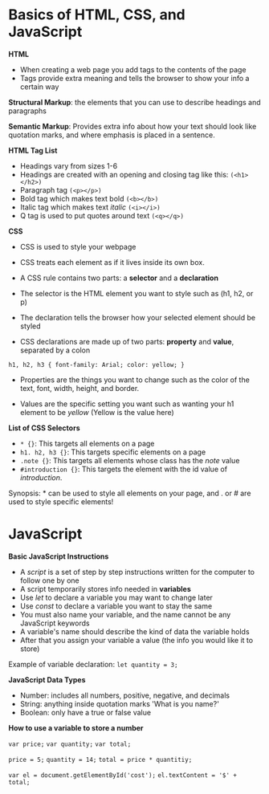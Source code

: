# Basics of HTML, CSS, and JavaScript

**HTML**

- When creating a web page you add tags to the contents of the page
- Tags provide extra meaning and tells the browser to show your info a certain way

**Structural Markup**: the elements that you can use to describe headings and paragraphs

**Semantic Markup**: Provides extra info about how your text should look like quotation marks, and where emphasis is placed in a sentence.

**HTML Tag List**

- Headings vary from sizes 1-6 
- Headings are created with an opening and closing tag like this: `(<h1></h2>)`
- Paragraph tag `(<p></p>)`
- Bold tag which makes text bold `(<b></b>)`
- Italic tag which makes text *italic* `(<i></i>)`
- Q tag is used to put quotes around text `(<q></q>)`

**CSS**

- CSS is used to style your webpage
- CSS treats each element as if it lives inside its own box.
- A CSS rule contains two parts: a **selector** and a **declaration**
- The selector is the HTML element you want to style such as (h1, h2, or p)
- The declaration tells the browser how your selected element should be styled

- CSS declarations are made up of two parts: **property** and **value**, separated by a colon

`h1, h2, h3 {
    font-family: Arial;
    color: yellow;
}`

- Properties are the things you want to change such as the color of the text, font, width, height, and border. 

- Values are the specific setting you want such as wanting your h1 element to be *yellow* (Yellow is the value here)

**List of CSS Selectors**

- `* {}`: This targets all elements on a page
- `h1. h2, h3 {}`: This targets specific elements on a page
- `.note {}`: This targets all elements whose class has the *note* value
- `#introduction {}`: This targets the element with the id value of *introduction*. 

Synopsis: * can be used to style all elements on your page, and . or # are used to style specific elements!

# JavaScript

**Basic JavaScript Instructions**

- A *script* is a set of step by step instructions written for the computer to follow one by one
- A script temporarily stores info needed in **variables** 
- Use *let* to declare a variable you may want to change later
- Use *const* to declare a variable you want to stay the same
- You must also name your variable, and the name cannot be any JavaScript keywords
- A variable's name should describe the kind of data the variable holds
- After that you assign your variable a value (the info you would like it to store)
 
 Example of variable declaration:
`let quantity = 3;`

**JavaScript Data Types**

- Number: includes all numbers, positive, negative, and decimals
- String: anything inside quotation marks 'What is you name?'
- Boolean: only have a true or false value

**How to use a variable to store a number**

`var price;`
`var quantity;`
`var total;`

`price = 5;`
`quantity = 14;`
`total = price * quantitiy;`

`var el = document.getElementById('cost');`
`el.textContent = '$' + total;`

